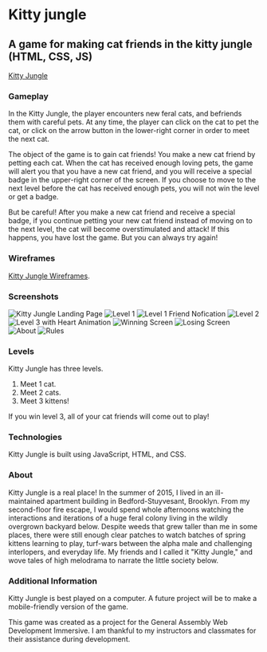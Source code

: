 # Kitty jungle
## A game for making cat friends in the kitty jungle (HTML, CSS, JS)
[Kitty Jungle](https://juniperalcorn.github.io/kitty-jungle/)

### Gameplay
In the Kitty Jungle, the player encounters new feral cats, and befriends them with careful pets. At any time, the player can click on the cat to pet the cat, or click on the arrow button in the lower-right corner in order to meet the next cat. 

The object of the game is to gain cat friends! You make a new cat friend by petting each cat. When the cat has received enough loving pets, the game will alert you that you have a new cat friend, and you will receive a special badge in the upper-right corner of the screen. If you choose to move to the next level before the cat has received enough pets, you will not win the level or get a badge. 

But be careful! After you make a new cat friend and receive a special badge, if you continue petting your new cat friend instead of moving on to the next level, the cat will become overstimulated and attack! If this happens, you have lost the game. But you can always try again! 

### Wireframes 
[Kitty Jungle Wireframes](https://docs.google.com/presentation/d/1EliE9P8FJQPSlVGMvKOTeP0FSyYjuOjiM-WTGwBdJs4/edit?usp=sharing).

### Screenshots
![Kitty Jungle Landing Page](https://github.com/juniperalcorn/kitty-jungle/blob/master/images/screenshots/page1_fullscreen.png)
![Level 1](https://github.com/juniperalcorn/kitty-jungle/blob/master/images/screenshots/level1.png)
![Level 1 Friend Nofication](https://github.com/juniperalcorn/kitty-jungle/blob/master/images/screenshots/Friend-notification.png)
![Level 2](https://github.com/juniperalcorn/kitty-jungle/blob/master/images/screenshots/level2.png)
![Level 3 with Heart Animation](https://github.com/juniperalcorn/kitty-jungle/blob/master/images/screenshots/level3-animation.png)
![Winning Screen](https://github.com/juniperalcorn/kitty-jungle/blob/master/images/screenshots/win-screen.png)
![Losing Screen](https://github.com/juniperalcorn/kitty-jungle/blob/master/images/screenshots/Attack-notification.png)
![About](https://github.com/juniperalcorn/kitty-jungle/blob/master/images/screenshots/about.png)
![Rules](https://github.com/juniperalcorn/kitty-jungle/blob/master/images/screenshots/about-2.png)

### Levels
Kitty Jungle has three levels.
1. Meet 1 cat.
2. Meet 2 cats.
3. Meet 3 kittens!

If you win level 3, all of your cat friends will come out to play!

### Technologies
Kitty Jungle is built using JavaScript, HTML, and CSS.

### About
Kitty Jungle is a real place! In the summer of 2015, I lived in an ill-maintained apartment building in Bedford-Stuyvesant, Brooklyn. From my second-floor fire escape, I would spend whole afternoons watching the interactions and iterations of a huge feral colony living in the wildly overgrown backyard below. Despite weeds that grew taller than me in some places, there were still enough clear patches to watch batches of spring kittens learning to play, turf-wars between the alpha male and challenging interlopers, and everyday life. My friends and I called it "Kitty Jungle," and wove tales of high melodrama to narrate the little society below.

### Additional Information
Kitty Jungle is best played on a computer. A future project will be to make a mobile-friendly version of the game.

This game was created as a project for the General Assembly Web Development Immersive. I am thankful to my instructors and classmates for their assistance during development.
